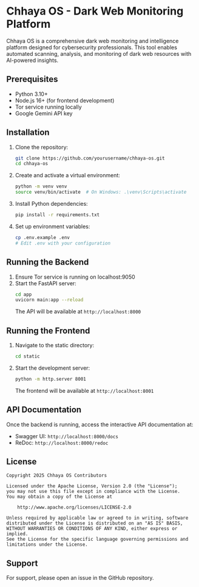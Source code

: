 # Chhaya OS - Dark Web Monitoring Platform

Chhaya OS is a comprehensive dark web monitoring and intelligence platform designed for cybersecurity professionals. This tool enables automated scanning, analysis, and monitoring of dark web resources with AI-powered insights.

## Prerequisites

- Python 3.10+
- Node.js 16+ (for frontend development)
- Tor service running locally
- Google Gemini API key

## Installation

1. Clone the repository:
   ```bash
   git clone https://github.com/yourusername/chhaya-os.git
   cd chhaya-os
   ```

2. Create and activate a virtual environment:
   ```bash
   python -m venv venv
   source venv/bin/activate  # On Windows: .\venv\Scripts\activate
   ```

3. Install Python dependencies:
   ```bash
   pip install -r requirements.txt
   ```

4. Set up environment variables:
   ```bash
   cp .env.example .env
   # Edit .env with your configuration
   ```

## Running the Backend

1. Ensure Tor service is running on localhost:9050
2. Start the FastAPI server:
   ```bash
   cd app
   uvicorn main:app --reload
   ```
   The API will be available at `http://localhost:8000`

## Running the Frontend

1. Navigate to the static directory:
   ```bash
   cd static
   ```

2. Start the development server:
   ```bash
   python -m http.server 8001
   ```
   The frontend will be available at `http://localhost:8001`

## API Documentation

Once the backend is running, access the interactive API documentation at:
- Swagger UI: `http://localhost:8000/docs`
- ReDoc: `http://localhost:8000/redoc`

## License

```
Copyright 2025 Chhaya OS Contributors

Licensed under the Apache License, Version 2.0 (the "License");
you may not use this file except in compliance with the License.
You may obtain a copy of the License at

    http://www.apache.org/licenses/LICENSE-2.0

Unless required by applicable law or agreed to in writing, software
distributed under the License is distributed on an "AS IS" BASIS,
WITHOUT WARRANTIES OR CONDITIONS OF ANY KIND, either express or implied.
See the License for the specific language governing permissions and
limitations under the License.
```

## Support

For support, please open an issue in the GitHub repository.